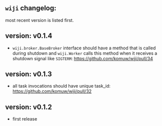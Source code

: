 ## `wiji` changelog:
most recent version is listed first.

## **version:** v0.1.4
- `wiji.broker.BaseBroker` interface should have a method that is called during shutdown
  and `wiji.Worker` calls this method when it receives a shutdown signal like `SIGTERM`: https://github.com/komuw/wiji/pull/34

## **version:** v0.1.3
- all task invocations should have unique task_id: https://github.com/komuw/wiji/pull/32

## **version:** v0.1.2
- first release